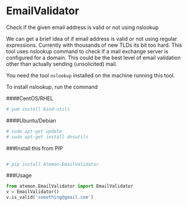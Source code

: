 EmailValidator
==============

Check if the given email address is valid or not using nslookup

We can get a brief idea of if email address is valid or not using regular expressions. Currently with thousands of new TLDs its bit too hard. This tool uses nslookup command to check if a mail exchange server is configured for a domain. This could be the best level of email validation other than actually sending (unsolicited) mail.

You need the tool ```nslookup``` installed on the machine running this tool.

To install nslookup, run the command

####CentOS/RHEL
```sh
# yum install bind-utils
```
####Ubuntu/Debian
```sh
# sudo apt-get update
# sudo apt-get install dnsutils

```
###Install this from PIP
```sh

# pip install Atemon-EmailValidator

```
###Usage


```python
from atemon.EmailValidator import EmailValidator
v = EmailValidator()
v.is_valid('something@gmail.com')

```
